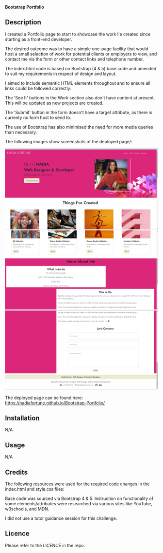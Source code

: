 
 **Bootstrap Portfolio**

## **Description**

I created a Portfolio page to start to showcase the work I'e created since starting as a front-end developer.

The desired outcome was to have a simple one-page facility that would host a small selection of work for potential clients or employers to view, and contact me via the form or other contact links and telephone number.

The index.html code is based on Bootstrap (4 & 5) base code and amended to suit my requirements in respect of design and layout.

I aimed to include semantic HTML elements throughout and to ensure all links could be followed correctly.

The 'See It' buttons in the Work section also don't have content at present. This will be updated as new projects are created.

The 'Submit' button in the form doesn't have a target attribute, as there is currenty no form host to send to.

The use of Bootstrap has also minimised the need for more media queries than necessary.

The following images show screenshots of the deployed page/:

![](Images/Screenshot_2023_12-19_155946_(1).png)
![](Images/Screenshot_2023_12-19_165146.png)
![](Images/Screenshot_2023_12-19_155946_(3).png)


The deployed page can be found here: https://nadiafortune.github.io/Bootstrap-Portfolio/

## **Installation**

N/A

## **Usage**

N/A

## **Credits**

The following resources were used for the required code changes in the index.html and style.css files:

Base code was sourced via Bootstrap 4 & 5.
Instruction on functionality of some elements/attributes were researched via various sites like YouTube, w3schools, and MDN.

I did not use a tutor guidance session for this challenge.

## **Licence**

Please refer to the LICENCE in the repo.


